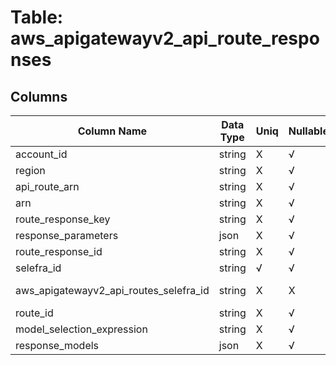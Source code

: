 # Table: aws_apigatewayv2_api_route_responses

## Columns 

|  Column Name   |  Data Type  | Uniq | Nullable | Description | 
|  ----  | ----  | ----  | ----  | ---- | 
| account_id | string | X | √ |  | 
| region | string | X | √ |  | 
| api_route_arn | string | X | √ |  | 
| arn | string | X | √ |  | 
| route_response_key | string | X | √ |  | 
| response_parameters | json | X | √ |  | 
| route_response_id | string | X | √ |  | 
| selefra_id | string | √ | √ | random id | 
| aws_apigatewayv2_api_routes_selefra_id | string | X | X | fk to aws_apigatewayv2_api_routes.selefra_id | 
| route_id | string | X | √ |  | 
| model_selection_expression | string | X | √ |  | 
| response_models | json | X | √ |  | 


